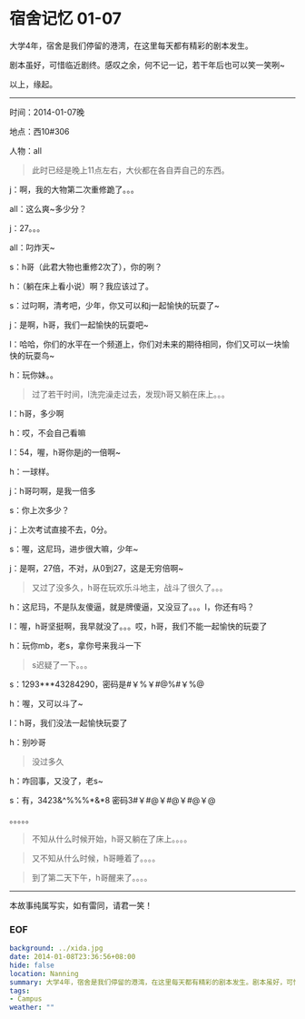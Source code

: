宿舍记忆 01-07
==============

大学4年，宿舍是我们停留的港湾，在这里每天都有精彩的剧本发生。

剧本虽好，可惜临近剧终。感叹之余，何不记一记，若干年后也可以笑一笑咧~

以上，缘起。

---

时间：2014-01-07晚

地点：西10#306

人物：all

> 此时已经是晚上11点左右，大伙都在各自弄自己的东西。

j：啊，我的大物第二次重修跪了。。。

all：这么爽~多少分？

j：27。。。

all：叼炸天~

s：h哥（此君大物也重修2次了），你的咧？

h：（躺在床上看小说）啊？我应该过了。

s：过叼啊，清考吧，少年，你又可以和j一起愉快的玩耍了~

j：是啊，h哥，我们一起愉快的玩耍吧~

l：哈哈，你们的水平在一个频道上，你们对未来的期待相同，你们又可以一块愉快的玩耍鸟~

h：玩你妹。。

> 过了若干时间，l洗完澡走过去，发现h哥又躺在床上。。。

l：h哥，多少啊

h：哎，不会自己看嘛

l：54，喔，h哥你是j的一倍啊~

h：一球样。

j：h哥叼啊，是我一倍多

s：你上次多少？

j：上次考试直接不去，0分。

s：喔，这尼玛，进步很大嘛，少年~

j：是啊，27倍，不对，从0到27，这是无穷倍啊~

> 又过了没多久，h哥在玩欢乐斗地主，战斗了很久了。。。

h：这尼玛，不是队友傻逼，就是牌傻逼，又没豆了。。。l，你还有吗？

l：喔，h哥坚挺啊，我早就没了。。。哎，h哥，我们不能一起愉快的玩耍了

h：玩你mb，老s，拿你号来我斗一下

> s迟疑了一下。。。

s：1293***43284290，密码是#￥%￥#@%#￥%@

h：喔，又可以斗了~

l：h哥，我们没法一起愉快玩耍了

h：别吵哥

> 没过多久

h：咋回事，又没了，老s~

s：有，3423&^%%%*&*8 密码3#￥#@￥#@￥#@￥@

。。。。。

> 不知从什么时候开始，h哥又躺在了床上。。。。

> 又不知从什么时候，h哥睡着了。。。。

> 到了第二天下午，h哥醒来了。。。。

---
本故事纯属写实，如有雷同，请君一笑！


### EOF
```yaml
background: ../xida.jpg
date: 2014-01-08T23:36:56+08:00
hide: false
location: Nanning
summary: 大学4年，宿舍是我们停留的港湾，在这里每天都有精彩的剧本发生。剧本虽好，可惜临近剧终。感叹之余，何不记一记，若干年后也可以笑一笑咧~
tags:
- Campus
weather: ""
```
